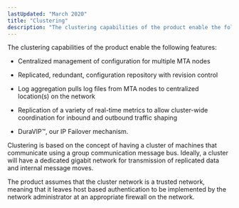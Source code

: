 ```yaml
---
lastUpdated: "March 2020"
title: "Clustering"
description: "The clustering capabilities of the product enable the following features Centralized management of configuration for multiple MTA nodes Replicated redundant configuration repository with revision control Log aggregation pulls log files from MTA nodes to centralized location s on the network Replication of a variety of real time metrics to allow..."
---
```



The clustering capabilities of the product enable the following features:

*   Centralized management of configuration for multiple MTA nodes

*   Replicated, redundant, configuration repository with revision control

*   Log aggregation pulls log files from MTA nodes to centralized location(s) on the network

*   Replication of a variety of real-time metrics to allow cluster-wide coordination for inbound and outbound traffic shaping

*   DuraVIP™, our IP Failover mechanism.

Clustering is based on the concept of having a cluster of machines that communicate using a group communication message bus. Ideally, a cluster will have a dedicated gigabit network for transmission of replicated data and internal message moves.

The product assumes that the cluster network is a trusted network, meaning that it leaves host based authentication to be implemented by the network administrator at an appropriate firewall on the network.